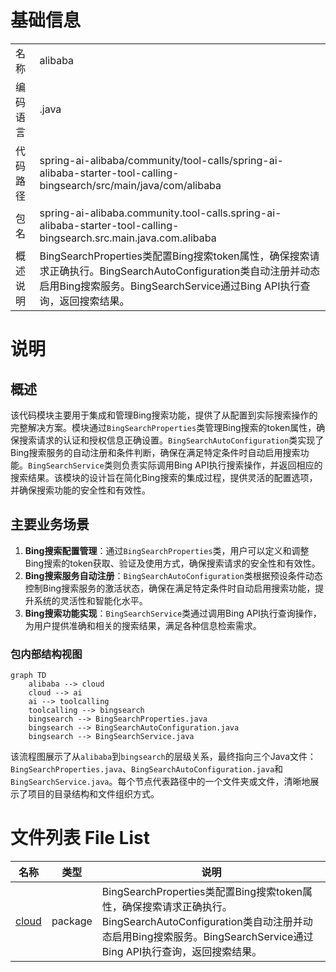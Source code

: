 # 基础信息

|      |      |
|------|------|
| 名称 | alibaba |
| 编码语言 | .java |
| 代码路径 | spring-ai-alibaba/community/tool-calls/spring-ai-alibaba-starter-tool-calling-bingsearch/src/main/java/com/alibaba |
| 包名 | spring-ai-alibaba.community.tool-calls.spring-ai-alibaba-starter-tool-calling-bingsearch.src.main.java.com.alibaba |
| 概述说明 | BingSearchProperties类配置Bing搜索token属性，确保搜索请求正确执行。BingSearchAutoConfiguration类自动注册并动态启用Bing搜索服务。BingSearchService通过Bing API执行查询，返回搜索结果。 |

# 说明

## 概述
该代码模块主要用于集成和管理Bing搜索功能，提供了从配置到实际搜索操作的完整解决方案。模块通过`BingSearchProperties`类管理Bing搜索的token属性，确保搜索请求的认证和授权信息正确设置。`BingSearchAutoConfiguration`类实现了Bing搜索服务的自动注册和条件判断，确保在满足特定条件时自动启用搜索功能。`BingSearchService`类则负责实际调用Bing API执行搜索操作，并返回相应的搜索结果。该模块的设计旨在简化Bing搜索的集成过程，提供灵活的配置选项，并确保搜索功能的安全性和有效性。

## 主要业务场景
1. **Bing搜索配置管理**：通过`BingSearchProperties`类，用户可以定义和调整Bing搜索的token获取、验证及使用方式，确保搜索请求的安全性和有效性。
2. **Bing搜索服务自动注册**：`BingSearchAutoConfiguration`类根据预设条件动态控制Bing搜索服务的激活状态，确保在满足特定条件时自动启用搜索功能，提升系统的灵活性和智能化水平。
3. **Bing搜索功能实现**：`BingSearchService`类通过调用Bing API执行查询操作，为用户提供准确和相关的搜索结果，满足各种信息检索需求。


### 包内部结构视图

```mermaid
graph TD
    alibaba --> cloud
    cloud --> ai
    ai --> toolcalling
    toolcalling --> bingsearch
    bingsearch --> BingSearchProperties.java
    bingsearch --> BingSearchAutoConfiguration.java
    bingsearch --> BingSearchService.java
```

该流程图展示了从`alibaba`到`bingsearch`的层级关系，最终指向三个Java文件：`BingSearchProperties.java`、`BingSearchAutoConfiguration.java`和`BingSearchService.java`。每个节点代表路径中的一个文件夹或文件，清晰地展示了项目的目录结构和文件组织方式。

# 文件列表 File List

| 名称   | 类型  | 说明 |
|-------|------|-------------|
| [cloud](cloud/_module.md) | package | BingSearchProperties类配置Bing搜索token属性，确保搜索请求正确执行。BingSearchAutoConfiguration类自动注册并动态启用Bing搜索服务。BingSearchService通过Bing API执行查询，返回搜索结果。 |


